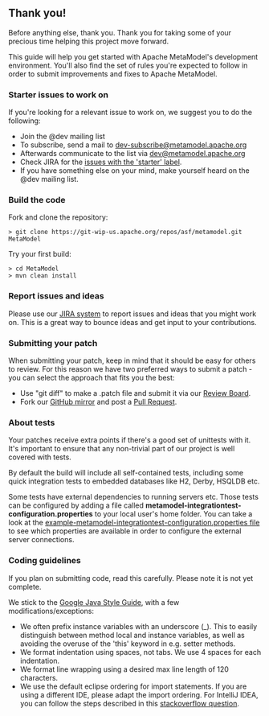 ## Thank you!

Before anything else, thank you. Thank you for taking some of your precious time helping this project move forward.

This guide will help you get started with Apache MetaModel's development environment. You'll also find the set of rules you're expected to follow in order to submit improvements and fixes to Apache MetaModel.

### Starter issues to work on

If you're looking for a relevant issue to work on, we suggest you to do the following:

* Join the @dev mailing list
 * To subscribe, send a mail to dev-subscribe@metamodel.apache.org
 * Afterwards communicate to the list via dev@metamodel.apache.org
* Check JIRA for the [issues with the 'starter' label](https://issues.apache.org/jira/issues/?jql=project%20%3D%20METAMODEL%20AND%20labels%20%3D%20starter).
* If you have something else on your mind, make yourself heard on the @dev mailing list.

### Build the code

Fork and clone the repository:

```
> git clone https://git-wip-us.apache.org/repos/asf/metamodel.git MetaModel
```

Try your first build:

```
> cd MetaModel
> mvn clean install
```

### Report issues and ideas

Please use our [JIRA system](https://issues.apache.org/jira/browse/METAMODEL) to report issues and ideas that you might work on. This is a great way to bounce ideas and get input to your contributions.

### Submitting your patch

When submitting your patch, keep in mind that it should be easy for others to review. For this reason we have two preferred ways to submit a patch - you can select the approach that fits you the best:

 * Use "git diff" to make a .patch file and submit it via our [Review Board](https://reviews.apache.org/groups/metamodel/).
 * Fork our [GitHub mirror](https://github.com/apache/metamodel) and post a [Pull Request](https://github.com/apache/metamodel/pulls).

### About tests

Your patches receive extra points if there's a good set of unittests with it. It's important to ensure that any non-trivial part of our project is well covered with tests.

By default the build will include all self-contained tests, including some quick integration tests to embedded databases like H2, Derby, HSQLDB etc.

Some tests have external dependencies to running servers etc. Those tests can be configured by adding a file called **metamodel-integrationtest-configuration.properties** to your local user's home folder. You can take a look at the [example-metamodel-integrationtest-configuration.properties file](https://raw.githubusercontent.com/apache/metamodel/master/example-metamodel-integrationtest-configuration.properties) to see which properties are available in order to configure the external server connections.

### Coding guidelines

If you plan on submitting code, read this carefully. Please note it is not yet complete.

We stick to the [Google Java Style Guide](http://google-styleguide.googlecode.com/svn/trunk/javaguide.html), with a few modifications/exceptions:

* We often prefix instance variables with an underscore (_). This to easily distinguish between method local and instance variables, as well as avoiding the overuse of the 'this' keyword in e.g. setter methods.
* We format indentation using spaces, not tabs. We use 4 spaces for each indentation.
* We format line wrapping using a desired max line length of 120 characters.
* We use the default eclipse ordering for import statements. If you are using a different IDE, please adapt the import ordering. For IntelliJ IDEA, you can follow the steps described in this [stackoverflow question](https://stackoverflow.com/questions/14716283/is-it-possible-for-intellij-to-organize-imports-the-same-way-as-in-eclipse).